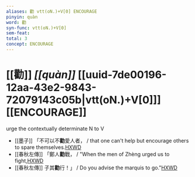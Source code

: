 ```yaml
---
aliases: 勸 vtt(oN.)+V[0] ENCOURAGE
pinyin: quàn
word: 勸
syn-func: vtt(oN.)+V[0]
sem-feat: 
total: 3
concept: ENCOURAGE 
---
```

# [[勸]] *[[quàn]]*  [[uuid-7de00196-12aa-43e2-9843-72079143c05b|vtt(oN.)+V[0]]] [[ENCOURAGE]]
urge the contextually determinate N to V
 - [[墨子]] 「不可以不**勸**愛人者， / that one can't help but encourage others to spare themselves.[HXWD](https://hxwd.org/textview.html?location=CH1a0938_CHANT_004-4a.7)
 - [[春秋左傳]] 「鄭人**勸**戰， / "When the men of Zhèng urged us to fight,[HXWD](https://hxwd.org/textview.html?location=KR1e0001_tls_007-236a.34)
 - [[春秋左傳]] 子其**勸**行！」 / Do you advise the marquis to go."[HXWD](https://hxwd.org/textview.html?location=KR1e0001_tls_009-706a.1)